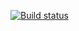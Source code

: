[![Build status](https://ci.appveyor.com/api/projects/status/92l4xoras4ps6i7p/branch/main?svg=true)](https://ci.appveyor.com/project/esaukova/sql-autotest/branch/main)